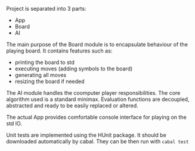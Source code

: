 Project is separated into 3 parts:
- App
- Board
- AI

The main purpose of the Board module is to encapsulate behaviour of the playing board.
It contains features such as: 
- printing the board to std
- executing moves (adding symbols to the board)
- generating all moves
- resizing the board if needed

The AI module handles the coomputer player responsibilities.
The core algorithm used is a standard minimax.
Evaluation functions are decoupled, abstracted and ready to be easily replaced or altered.

The actual App provides comfortable console interface for playing on the std IO.

Unit tests are implemented using the HUnit package. It should be downloaded automatically by cabal.
They can be then run with `cabal test`

